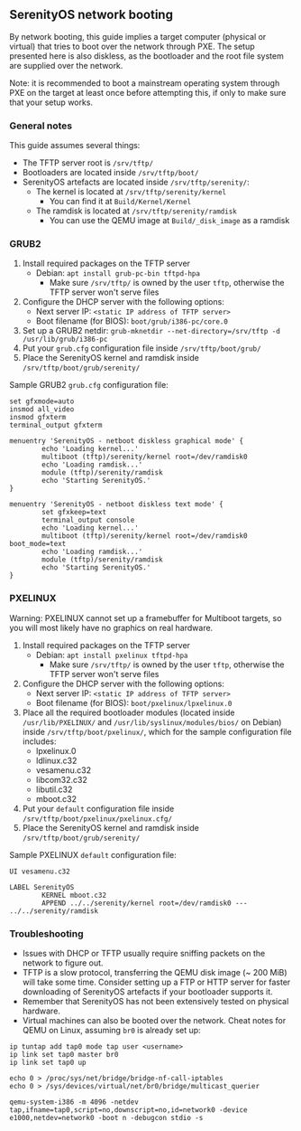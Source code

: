 ## SerenityOS network booting

By network booting, this guide implies a target computer (physical or virtual) that tries to boot over the network through PXE. The setup presented here is also diskless, as the bootloader and the root file system are supplied over the network.

Note: it is recommended to boot a mainstream operating system through PXE on the target at least once before attempting this, if only to make sure that your setup works.

### General notes

This guide assumes several things:
- The TFTP server root is `/srv/tftp/`
- Bootloaders are located inside `/srv/tftp/boot/`
- SerenityOS artefacts are located inside `/srv/tftp/serenity/`:
    - The kernel is located at `/srv/tftp/serenity/kernel`
        - You can find it at `Build/Kernel/Kernel`
    - The ramdisk is located at `/srv/tftp/serenity/ramdisk`
        - You can use the QEMU image at `Build/_disk_image` as a ramdisk

### GRUB2

1. Install required packages on the TFTP server
    - Debian: `apt install grub-pc-bin tftpd-hpa`
        - Make sure `/srv/tftp/` is owned by the user `tftp`, otherwise the TFTP server won't serve files
2. Configure the DHCP server with the following options:
    - Next server IP: `<static IP address of TFTP server>`
    - Boot filename (for BIOS): `boot/grub/i386-pc/core.0`
3. Set up a GRUB2 netdir: `grub-mknetdir --net-directory=/srv/tftp -d /usr/lib/grub/i386-pc`
4. Put your `grub.cfg` configuration file inside `/srv/tftp/boot/grub/`
5. Place the SerenityOS kernel and ramdisk inside `/srv/tftp/boot/grub/serenity/`

Sample GRUB2 `grub.cfg` configuration file:
```
set gfxmode=auto
insmod all_video
insmod gfxterm
terminal_output gfxterm

menuentry 'SerenityOS - netboot diskless graphical mode' {
        echo 'Loading kernel...'
        multiboot (tftp)/serenity/kernel root=/dev/ramdisk0
        echo 'Loading ramdisk...'
        module (tftp)/serenity/ramdisk
        echo 'Starting SerenityOS.'
}

menuentry 'SerenityOS - netboot diskless text mode' {
        set gfxkeep=text
        terminal_output console
        echo 'Loading kernel...'
        multiboot (tftp)/serenity/kernel root=/dev/ramdisk0 boot_mode=text
        echo 'Loading ramdisk...'
        module (tftp)/serenity/ramdisk
        echo 'Starting SerenityOS.'
}
```

### PXELINUX

Warning: PXELINUX cannot set up a framebuffer for Multiboot targets, so you will most likely have no graphics on real hardware.

1. Install required packages on the TFTP server
    - Debian: `apt install pxelinux tftpd-hpa`
        - Make sure `/srv/tftp/` is owned by the user `tftp`, otherwise the TFTP server won't serve files
2. Configure the DHCP server with the following options:
    - Next server IP: `<static IP address of TFTP server>`
    - Boot filename (for BIOS): `boot/pxelinux/lpxelinux.0`
3. Place all the required bootloader modules (located inside `/usr/lib/PXELINUX/` and `/usr/lib/syslinux/modules/bios/` on Debian) inside `/srv/tftp/boot/pxelinux/`, which for the sample configuration file includes:
    - lpxelinux.0
    - ldlinux.c32
    - vesamenu.c32
    - libcom32.c32
    - libutil.c32
    - mboot.c32
4. Put your `default` configuration file inside `/srv/tftp/boot/pxelinux/pxelinux.cfg/`
5. Place the SerenityOS kernel and ramdisk inside `/srv/tftp/boot/grub/serenity/`

Sample PXELINUX `default` configuration file:

```
UI vesamenu.c32

LABEL SerenityOS
        KERNEL mboot.c32
        APPEND ../../serenity/kernel root=/dev/ramdisk0 --- ../../serenity/ramdisk
```

### Troubleshooting

- Issues with DHCP or TFTP usually require sniffing packets on the network to figure out.
- TFTP is a slow protocol, transferring the QEMU disk image (~ 200 MiB) will take some time. Consider setting up a FTP or HTTP server for faster downloading of SerenityOS artefacts if your bootloader supports it.
- Remember that SerenityOS has not been extensively tested on physical hardware.
- Virtual machines can also be booted over the network. Cheat notes for QEMU on Linux, assuming `br0` is already set up:

```
ip tuntap add tap0 mode tap user <username>
ip link set tap0 master br0
ip link set tap0 up

echo 0 > /proc/sys/net/bridge/bridge-nf-call-iptables
echo 0 > /sys/devices/virtual/net/br0/bridge/multicast_querier

qemu-system-i386 -m 4096 -netdev tap,ifname=tap0,script=no,downscript=no,id=network0 -device e1000,netdev=network0 -boot n -debugcon stdio -s
```
